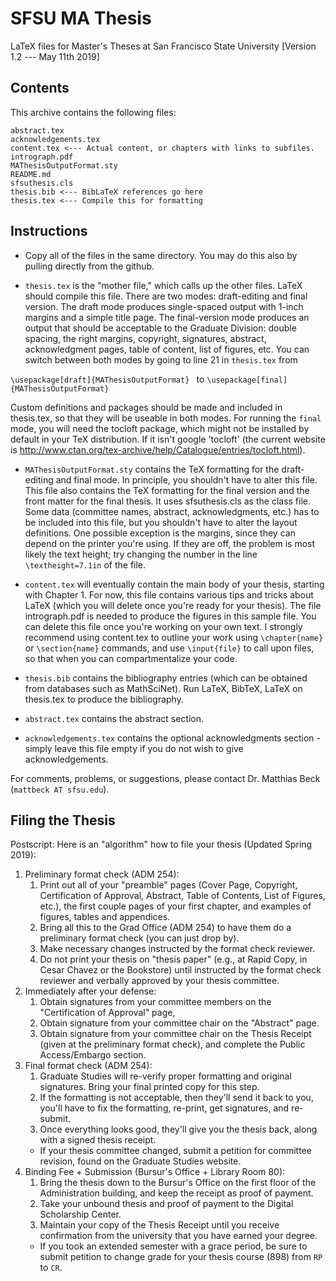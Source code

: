# SFSU MA Thesis
LaTeX files for Master's Theses at San Francisco State University
[Version 1.2 --- May 11th 2019]
## Contents
This archive contains the following files:
```
abstract.tex
acknowledgements.tex
content.tex <--- Actual content, or chapters with links to subfiles.
intrograph.pdf
MAThesisOutputFormat.sty
README.md
sfsuthesis.cls
thesis.bib <--- BibLaTeX references go here
thesis.tex <--- Compile this for formatting
```
## Instructions

* Copy all of the files in the same directory. You may do this also by pulling directly from the github.

* ```thesis.tex``` is the "mother file," which calls up the other files. LaTeX should compile this file. There are two modes: draft-editing and final version. The draft mode produces single-spaced output with 1-inch margins and a simple title page. The final-version mode produces an output that should be acceptable to the Graduate Division: double spacing, the right margins, copyright, signatures, abstract, acknowledgment pages, table of content, list of figures, etc. You can switch between both modes by going to line 21 in ```thesis.tex``` from

```\usepackage[draft]{MAThesisOutputFormat} ``` to ```\usepackage[final]{MAThesisOutputFormat}```

Custom definitions and packages should be made and included in thesis.tex, so that they will be useable in both modes. For running the ```final``` mode, you will need the tocloft package, which might not be installed by default in your TeX distribution. If it isn't google 'tocloft' (the current website is http://www.ctan.org/tex-archive/help/Catalogue/entries/tocloft.html).

* ```MAThesisOutputFormat.sty``` contains the TeX formatting for the draft-editing and final mode. In principle, you shouldn't have to alter this file. This file also contains the TeX formatting for the final version and the front matter for the final thesis. It uses sfsuthesis.cls as the class file. Some data (committee names, abstract, acknowledgments, etc.) has to be included into this file, but you shouldn't have to alter the layout definitions. One possible exception is the margins, since they can depend on the printer you're using. If they are off, the problem is most likely the text height; try changing the number in the line ```\textheight=7.1in``` of the file.

* ```content.tex``` will eventually contain the main body of your thesis, starting with Chapter 1. For now, this file contains various tips and tricks about LaTeX (which you will delete once you're ready for your thesis). The file intrograph.pdf is needed to produce the figures in this sample file. You can delete this file once you're working on your own text. I strongly recommend using content.tex to outline your work using ```\chapter{name}``` or ```\section{name}``` commands, and use ```\input{file}``` to call upon files, so that when you can compartmentalize your code. 

* ```thesis.bib``` contains the bibliography entries (which can be obtained from databases such as MathSciNet). Run LaTeX, BibTeX, LaTeX on thesis.tex to produce the bibliography.

* ```abstract.tex``` contains the abstract section.

* ```acknowledgements.tex``` contains the optional acknowledgments section - simply leave this file empty if you do not wish to give acknowledgements.

For comments, problems, or suggestions, please contact Dr. Matthias Beck (```mattbeck AT sfsu.edu```).


## Filing the Thesis
Postscript: Here is an "algorithm" how to file your thesis (Updated Spring 2019):
1. Preliminary format check (ADM 254): 
    1. Print out all of your "preamble" pages (Cover Page, Copyright, Certification of Approval, Abstract, Table of Contents, List of Figures, etc.), the first couple pages of your first chapter, and examples of figures, tables and appendices.  
    2. Bring all this to the Grad Office (ADM 254) to have them do a preliminary format check (you can just drop by).   
    3. Make necessary changes instructed by the format check reviewer.    
    4. Do not print your thesis on "thesis paper" (e.g., at Rapid Copy, in Cesar Chavez or the Bookstore) until instructed by the format check reviewer and verbally approved by your thesis committee.
2. Immediately after your defense:
    1. Obtain signatures from your committee members on the "Certification of Approval" page,
    2. Obtain signature from your committee chair on the "Abstract" page.
    3. Obtain signature from your committee chair on the Thesis Receipt (given at the preliminary format check), and complete the Public Access/Embargo section.
3. Final format check (ADM 254):   
    1. Graduate Studies will re-verify proper formatting and original signatures. Bring your final printed copy for this step.
    2. If the formatting is not acceptable, then they'll send it back to you, you'll have to fix the formatting, re-print, get signatures, and re-submit.  
    3. Once everything looks good, they'll give you the thesis back, along with a signed thesis receipt.
    * If your thesis committee changed, submit a petition for committee revision, found on the Graduate Studies website.
4. Binding Fee + Submission (Bursur's Office + Library Room 80):
    1. Bring the thesis down to the Bursur's Office on the first floor of the Administration building, and keep the receipt as proof of payment. 
    2. Take your unbound thesis and proof of payment to the Digital Scholarship Center.
    3. Maintain your copy of the Thesis Receipt until you receive confirmation from the university that you have earned your degree.
    * If you took an extended semester with a grace period, be sure to submit petition to change grade for your thesis course (898) from ```RP``` to  ```CR```. 




















